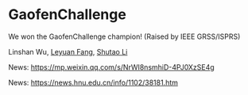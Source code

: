 # GaofenChallenge
We won the GaofenChallenge champion! (Raised by IEEE GRSS/ISPRS)

Linshan Wu, <a href="https://scholar.google.com/citations?hl=en&user=Gfa4nasAAAAJ">Leyuan Fang</a>, <a href="https://scholar.google.com/citations?hl=en&user=PlBq8n8AAAAJ">Shutao Li</a>

News: https://mp.weixin.qq.com/s/NrWI8nsmhiD-4PJ0XzSE4g

News: https://news.hnu.edu.cn/info/1102/38181.htm
